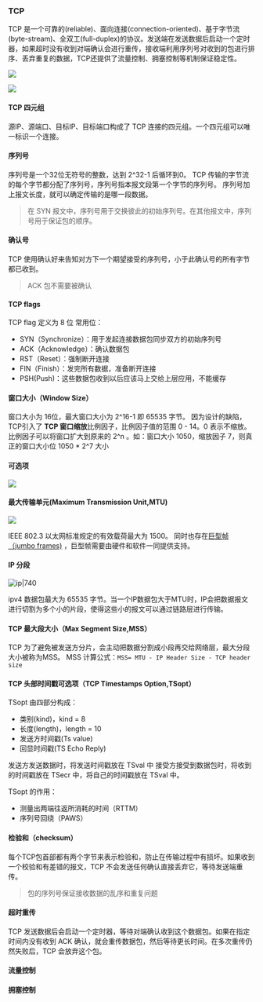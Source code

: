 ### TCP
TCP 是一个可靠的(reliable)、面向连接(connection-oriented)、基于字节流(byte-stream)、全双工(full-duplex)的协议。发送端在发送数据后启动一个定时器，如果超时没有收到对端确认会进行重传，接收端利用序列号对收到的包进行排序、丢弃重复的数据，TCP还提供了流量控制、拥塞控制等机制保证稳定性。

![](https://mxy-imgs.oss-cn-hangzhou.aliyuncs.com/imgs/202110211708548.webp)


![](https://mxy-imgs.oss-cn-hangzhou.aliyuncs.com/imgs/202110211652294.webp)


#### TCP 四元组
源IP、源端口、目标IP、目标端口构成了 TCP 连接的四元组。一个四元组可以唯一标识一个连接。

#### 序列号
序列号是一个32位无符号的整数，达到 2^32-1 后循环到0。
TCP 传输的字节流的每个字节都分配了序列号，序列号指本报文段第一个字节的序列号。
序列号加上报文长度，就可以确定传输的是哪一段数据。
> 在 SYN 报文中，序列号用于交换彼此的初始序列号。在其他报文中，序列号用于保证包的顺序。

#### 确认号
TCP 使用确认好来告知对方下一个期望接受的序列号，小于此确认号的所有字节都已收到。
> ACK 包不需要被确认

#### TCP flags
TCP flag 定义为 8 位
常用位：
- SYN（Synchronize）：用于发起连接数据包同步双方的初始序列号
- ACK（Acknowledge）：确认数据包
- RST（Reset）：强制断开连接
- FIN（Finish）：发完所有数据，准备断开连接
- PSH(Push)：这些数据包收到以后应该马上交给上层应用，不能缓存

#### 窗口大小（Window Size）
窗口大小为 16位，最大窗口大小为 2^16-1 即 65535 字节。
因为设计的缺陷，TCP引入了 **TCP 窗口缩放**比例因子，比例因子值的范围 0 - 14。0 表示不缩放。比例因子可以将窗口扩大到原来的 2^n 。如：窗口大小 1050，缩放因子 7，则真正的窗口大小位 1050 * 2^7 大小

#### 可选项
![](https://mxy-imgs.oss-cn-hangzhou.aliyuncs.com/imgs/202110261115291.webp)


#### 最大传输单元(Maximum Transmission Unit,MTU)
![](https://mxy-imgs.oss-cn-hangzhou.aliyuncs.com/imgs/202110261145806.webp)

IEEE 802.3 以太网标准规定的有效载荷最大为 1500。
同时也存在[巨型帧（jumbo frames)](https://zh.wikipedia.org/wiki/%E5%B7%A8%E5%9E%8B%E5%B8%A7) ，巨型帧需要由硬件和软件一同提供支持。

#### IP 分段
![ip|740](https://mxy-imgs.oss-cn-hangzhou.aliyuncs.com/imgs/202110261153584.webp)

ipv4 数据包最大为 65535 字节。当一个IP数据包大于MTU时，IP会把数据报文进行切割为多个小的片段，使得这些小的报文可以通过链路层进行传输。

#### TCP 最大段大小（Max Segment Size,MSS）
TCP 为了避免被发送方分片，会主动把数据分割成小段再交给网络层，最大分段大小被称为MSS。
MSS 计算公式：`MSS= MTU - IP Header Size - TCP header size`

#### TCP 头部时间戳可选项（TCP Timestamps Option,TSopt）
TSopt 由四部分构成：
- 类别(kind)，kind = 8
- 长度(length)，length = 10
- 发送方时间戳(Ts value)
- 回显时间戳(TS Echo Reply)

发送方发送数据时，将发送时间戳放在 TSval 中
接受方接受到数据包时，将收到的时间戳放在 TSecr 中，将自己的时间戳放在 TSval 中。

TSopt 的作用：
- 测量出两端往返所消耗的时间（RTTM）
- 序列号回绕（PAWS）

#### 检验和（checksum）
每个TCP包首部都有两个字节来表示检验和，防止在传输过程中有损坏。如果收到一个校验和有差错的报文，TCP 不会发送任何确认直接丢弃它，等待发送端重传。
> 包的序列号保证接收数据的乱序和重复问题

#### 超时重传 
TCP 发送数据后会启动一个定时器，等待对端确认收到这个数据包。如果在指定时间内没有收到 ACK 确认，就会重传数据包，然后等待更长时间。在多次重传仍然失败后，TCP 会放弃这个包。

#### 流量控制

#### 拥塞控制